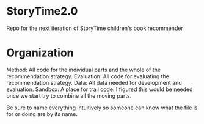 # StoryTime2.0
Repo for the next iteration of StoryTime children's book recommender

# Organization
Method: All code for the individual parts and the whole of the recommendation strategy.
Evaluation: All code for evaluating the recommendation strategy.
Data: All data needed for development and evaluation.
Sandbox: A place for trail code. I figured this would be needed once we start try to combine all the moving parts. 

Be sure to name everything intuitively so someone can know what the file is for or doing are by its name.
